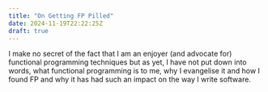 ```yaml
---
title: "On Getting FP Pilled"
date: 2024-11-19T22:22:25Z
draft: true
---
```


I make no secret of the fact that I am an enjoyer (and advocate for) functional programming techniques but as yet, I have not put down into words, what functional programming is to me, why I 
evangelise it and how I found FP and why it has had such an impact on the way I write software.
